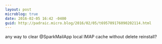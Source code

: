 ```yaml
---
layout: post
microblog: true
date: 2016-02-05 16:42 -0400
guid: http://padraic.micro.blog/2016/02/05/t695709176090202114.html
---
```

any way to clear @SparkMailApp local IMAP cache without delete reinstall?
